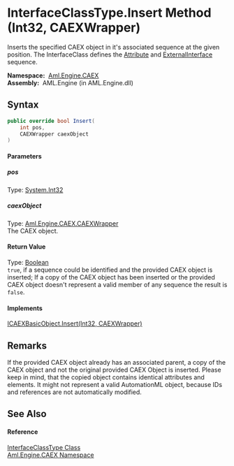 InterfaceClassType.Insert Method (Int32, CAEXWrapper)
=====================================================
Inserts the specified CAEX object in it's associated sequence at the given position. The InterfaceClass defines the [Attribute][1] and [ExternalInterface][2] sequence.

  **Namespace:**  [Aml.Engine.CAEX][3]  
  **Assembly:**  AML.Engine (in AML.Engine.dll)

Syntax
------

```csharp
public override bool Insert(
	int pos,
	CAEXWrapper caexObject
)
```

#### Parameters

##### *pos*
Type: [System.Int32][4]  


##### *caexObject*
Type: [Aml.Engine.CAEX.CAEXWrapper][5]  
The CAEX object.

#### Return Value
Type: [Boolean][6]  
`true`, if a sequence could be identified and the provided CAEX object is inserted; If a copy of the CAEX object has been inserted or the provided CAEX object doesn't represent a valid member of any sequence the result is `false`. 
#### Implements
[ICAEXBasicObject.Insert(Int32, CAEXWrapper)][7]  


Remarks
-------
 If the provided CAEX object already has an associated parent, a copy of the CAEX object and not the original provided CAEX Object is inserted. Please keep in mind, that the copied object contains identical attributes and elements. It might not represent a valid AutomationML object, because IDs and references are not automatically modified. 

See Also
--------

#### Reference
[InterfaceClassType Class][8]  
[Aml.Engine.CAEX Namespace][3]  

[1]: Attribute.md
[2]: ExternalInterface.md
[3]: ../README.md
[4]: https://docs.microsoft.com/dotnet/api/system.int32
[5]: ../CAEXWrapper/README.md
[6]: https://docs.microsoft.com/dotnet/api/system.boolean
[7]: ../ICAEXBasicObject/Insert_1.md
[8]: README.md
[9]: https://www.automationml.org
[10]: ../../icons/logoShade.png